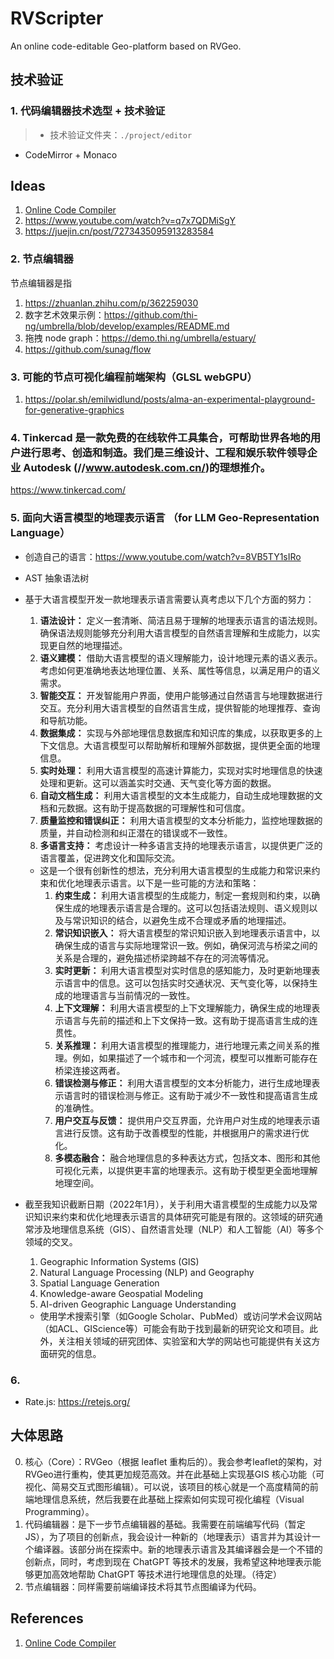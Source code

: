 # RVScripter
An online code-editable Geo-platform based on RVGeo. 

## 技术验证

### 1. 代码编辑器技术选型 + 技术验证
> - 技术验证文件夹：`./project/editor`
- CodeMirror + Monaco
## Ideas
1. [Online Code Compiler](https://www.youtube.com/watch?v=RZ66yGyEKFg)
2. https://www.youtube.com/watch?v=q7x7QDMiSgY
3. https://juejin.cn/post/7273435095913283584

### 2. 节点编辑器
节点编辑器是指
1. https://zhuanlan.zhihu.com/p/362259030
2. 数字艺术效果示例：https://github.com/thi-ng/umbrella/blob/develop/examples/README.md
3. 拖拽 node graph：https://demo.thi.ng/umbrella/estuary/
4. https://github.com/sunag/flow

### 3. 可能的节点可视化编程前端架构（GLSL webGPU）
1. https://polar.sh/emilwidlund/posts/alma-an-experimental-playground-for-generative-graphics

### 4. Tinkercad 是一款免费的在线软件工具集合，可帮助世界各地的用户进行思考、创造和制造。我们是三维设计、工程和娱乐软件领导企业 Autodesk (//www.autodesk.com.cn/)的理想推介。
https://www.tinkercad.com/



### 5. 面向大语言模型的地理表示语言 （for LLM Geo-Representation Language）
- 创造自己的语言：https://www.youtube.com/watch?v=8VB5TY1sIRo
- AST 抽象语法树
- 基于大语言模型开发一款地理表示语言需要认真考虑以下几个方面的努力：
    1. **语法设计：** 定义一套清晰、简洁且易于理解的地理表示语言的语法规则。确保语法规则能够充分利用大语言模型的自然语言理解和生成能力，以实现更自然的地理描述。
    2. **语义建模：** 借助大语言模型的语义理解能力，设计地理元素的语义表示。考虑如何更准确地表达地理位置、关系、属性等信息，以满足用户的语义需求。
    3. **智能交互：** 开发智能用户界面，使用户能够通过自然语言与地理数据进行交互。充分利用大语言模型的自然语言生成，提供智能的地理推荐、查询和导航功能。
    4. **数据集成：** 实现与外部地理信息数据库和知识库的集成，以获取更多的上下文信息。大语言模型可以帮助解析和理解外部数据，提供更全面的地理信息。
    5. **实时处理：** 利用大语言模型的高速计算能力，实现对实时地理信息的快速处理和更新。这可以涵盖实时交通、天气变化等方面的数据。
    6. **自动文档生成：** 利用大语言模型的文本生成能力，自动生成地理数据的文档和元数据。这有助于提高数据的可理解性和可信度。
    7. **质量监控和错误纠正：** 利用大语言模型的文本分析能力，监控地理数据的质量，并自动检测和纠正潜在的错误或不一致性。
    8. **多语言支持：** 考虑设计一种多语言支持的地理表示语言，以提供更广泛的语言覆盖，促进跨文化和国际交流。

  - 这是一个很有创新性的想法，充分利用大语言模型的生成能力和常识来约束和优化地理表示语言。以下是一些可能的方法和策略：
    1. **约束生成：** 利用大语言模型的生成能力，制定一套规则和约束，以确保生成的地理表示语言是合理的。这可以包括语法规则、语义规则以及与常识知识的结合，以避免生成不合理或矛盾的地理描述。
    2. **常识知识嵌入：** 将大语言模型的常识知识嵌入到地理表示语言中，以确保生成的语言与实际地理常识一致。例如，确保河流与桥梁之间的关系是合理的，避免描述桥梁跨越不存在的河流等情况。
    3. **实时更新：** 利用大语言模型对实时信息的感知能力，及时更新地理表示语言中的信息。这可以包括实时交通状况、天气变化等，以保持生成的地理语言与当前情况的一致性。
    4. **上下文理解：** 利用大语言模型的上下文理解能力，确保生成的地理表示语言与先前的描述和上下文保持一致。这有助于提高语言生成的连贯性。
    5. **关系推理：** 利用大语言模型的推理能力，进行地理元素之间关系的推理。例如，如果描述了一个城市和一个河流，模型可以推断可能存在桥梁连接这两者。
    6. **错误检测与修正：** 利用大语言模型的文本分析能力，进行生成地理表示语言时的错误检测与修正。这有助于减少不一致性和提高语言生成的准确性。
    7. **用户交互与反馈：** 提供用户交互界面，允许用户对生成的地理表示语言进行反馈。这有助于改善模型的性能，并根据用户的需求进行优化。
    8. **多模态融合：** 融合地理信息的多种表达方式，包括文本、图形和其他可视化元素，以提供更丰富的地理表示。这有助于模型更全面地理解地理空间。
 - 截至我知识截断日期（2022年1月），关于利用大语言模型的生成能力以及常识知识来约束和优化地理表示语言的具体研究可能是有限的。这领域的研究通常涉及地理信息系统（GIS）、自然语言处理（NLP）和人工智能（AI）等多个领域的交叉。
    1. Geographic Information Systems (GIS)
    2. Natural Language Processing (NLP) and Geography
    3. Spatial Language Generation
    4. Knowledge-aware Geospatial Modeling
    5. AI-driven Geographic Language Understanding

    - 使用学术搜索引擎（如Google Scholar、PubMed）或访问学术会议网站（如ACL、GIScience等）可能会有助于找到最新的研究论文和项目。此外，关注相关领域的研究团体、实验室和大学的网站也可能提供有关这方面研究的信息。 

### 6. 
- Rate.js: https://retejs.org/
## 大体思路
0. 核心（Core）：RVGeo（根据 leaflet 重构后的）。我会参考leaflet的架构，对RVGeo进行重构，使其更加规范高效。并在此基础上实现基GIS 核心功能（可视化、简易交互式图形编辑）。可以说，该项目的核心就是一个高度精简的前端地理信息系统，然后我要在此基础上探索如何实现可视化编程（Visual Programming）。
1. 代码编辑器：是下一步节点编辑器的基础。我需要在前端编写代码（暂定JS），为了项目的创新点，我会设计一种新的（地理表示）语言并为其设计一个编译器。该部分尚在探索中。新的地理表示语言及其编译器会是一个不错的创新点，同时，考虑到现在 ChatGPT 等技术的发展，我希望这种地理表示能够更加高效地帮助 ChatGPT 等技术进行地理信息的处理。（待定）
2. 节点编辑器：同样需要前端编译技术将其节点图编译为代码。
## References
1. [Online Code Compiler](https://github.com/zerefwayne/online-compiler) 